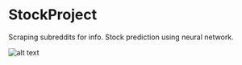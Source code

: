 # StockProject
Scraping subreddits for info.
Stock prediction using neural network.

![alt text](https://github.com/harrislam1/StockProject/blob/main/yolo.png "inspirational image")
